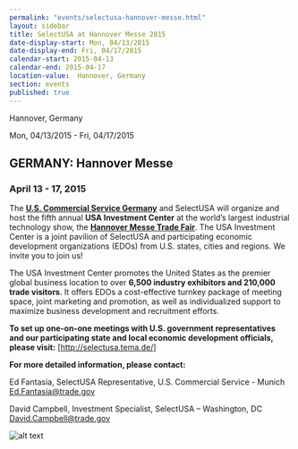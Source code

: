 ```yaml
---
permalink: "events/selectusa-hannover-messe.html"
layout: sidebar
title: SelectUSA at Hannover Messe 2015
date-display-start: Mon, 04/13/2015
date-display-end: Fri, 04/17/2015
calendar-start: 2015-04-13
calendar-end: 2015-04-17
location-value:  Hannover, Germany
section: events
published: true
---
```

Hannover, Germany

Mon, 04/13/2015 - Fri, 04/17/2015

## GERMANY: Hannover Messe

### April 13 - 17, 2015

The **[U.S. Commercial Service Germany](http://export.gov/germany/)**&nbsp;and SelectUSA will organize and host the fifth annual **USA Investment Center** at the world’s largest industrial technology show, the **[Hannover Messe Trade Fair](http://www.hannovermesse.de/home)**. The USA Investment Center is a joint pavilion of SelectUSA and participating economic development organizations (EDOs) from U.S. states, cities and regions. We invite you to join us!

The USA Investment Center promotes the United States as the premier global business location to over **6,500 industry exhibitors and 210,000 trade visitors**. It offers EDOs a cost-effective turnkey package of meeting space, joint marketing and promotion, as well as individualized support to maximize business development and recruitment efforts. &nbsp;

**To set up one-on-one meetings with U.S. government representatives and our participating state and local economic development officials, please visit:**
[http://selectusa.tema.de/]

**For more detailed information, please contact:**

Ed Fantasia, SelectUSA Representative, U.S. Commercial Service - Munich
[Ed.Fantasia@trade.gov](mailto:Ed.Fantasia@trade.gov)

David Campbell, Investment Specialist, SelectUSA – Washington, DC
[David.Campbell@trade.gov](mailto:David.Campbell@trade.gov)

![alt text](https://pbs.twimg.com/media/CCLt72qVIAAPw3Q.png:large "SelectUSA Investment Center at Hannover Messe 2015")
